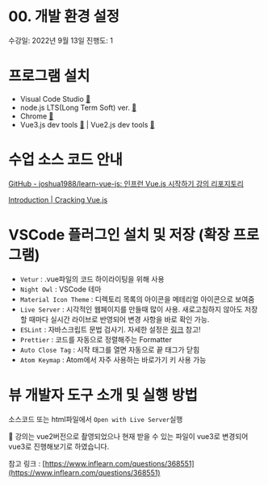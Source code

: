 # 00. 개발 환경 설정

수강일: 2022년 9월 13일
진행도: 1

# 프로그램 설치

- Visual Code Studio [🔗](https://www.google.com/intl/ko/chrome/)
- node.js LTS(Long Term Soft) ver. [🔗](https://nodejs.org/en/)
- Chrome [🔗](https://www.google.com/chrome/)
- Vue3.js dev tools [🔗](https://chrome.google.com/webstore/detail/vuejs-devtools/nhdogjmejiglipccpnnnanhbledajbpd?hl=en) | Vue2.js dev tools [🔗](https://chrome.google.com/webstore/detail/vuejs-devtools/iaajmlceplecbljialhhkmedjlpdblhp)

# 수업 소스 코드 안내

[GitHub - joshua1988/learn-vue-js: 인프런 Vue.js 시작하기 강의 리포지토리](https://github.com/joshua1988/learn-vue-js.git)

[Introduction | Cracking Vue.js](https://joshua1988.github.io/vue-camp/textbook.html)

# VSCode 플러그인 설치 및 저장 (확장 프로그램)

- `Vetur` : .vue파일의 코드 하이라이팅을 위해 사용
- `Night Owl` : VSCode 테마
- `Material Icon Theme` : 디렉토리 목록의 아이콘을 메테리얼 아이콘으로 보여줌
- `Live Server` : 시각적인 웹페이지를 만들때 많이 사용. 새로고침하지 않아도 저장할 때마다 실시간 라이브로 반영되어 변경 사항을 바로 확인 가능.
- `ESLint` : 자바스크립트 문법 검사기. 자세한 설정은 [링크](https://velog.io/@skyepodium/%EB%82%B4-%EC%B5%9C%EC%95%A0-VS-Code-%ED%99%95%EC%9E%A5-%ED%94%84%EB%A1%9C%EA%B7%B8%EB%9E%A8) 참고!
- `Prettier` : 코드를 자동으로 정렬해주는 Formatter
- `Auto Close Tag` : 시작 태그를 열면 자동으로 끝 태그가 닫힘
- `Atom Keymap` : Atom에서 자주 사용하는 바로가기 키 사용 가능

# 뷰 개발자 도구 소개 및 실행 방법

소스코드 또는 html파일에서 `Open with Live Server`실행

<aside>
🚨 <Vue.js 시작하기>강의는 vue2버전으로 촬영되었으나 현재 받을 수 있는 파일이 vue3로 변경되어 vue3로 진행해보기로 하였습니다.

참고 링크 : [https://www.inflearn.com/questions/368551](https://www.inflearn.com/questions/368551)

</aside>
